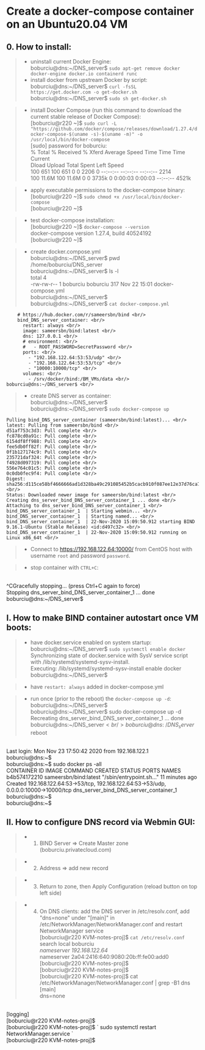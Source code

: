 # Create a docker-compose container on an Ubuntu20.04 VM
 
## 0. How to install:
 >  - uninstall current Docker Engine:<br/>
boburciu@dns:~/DNS_server$ ` sudo apt-get remove docker docker-engine docker.io containerd runc  `  
 > - install docker from upstream Docker by script:<br/>
boburciu@dns:~/DNS_server$ ` curl -fsSL https://get.docker.com -o get-docker.sh  `  <br/>
boburciu@dns:~/DNS_server$ ` sudo sh get-docker.sh  `  <br/>

 >  - install Docker Compose (run this command to download the current stable release of Docker Compose):<br/> 
[boburciu@r220 ~]$ ` sudo curl -L "https://github.com/docker/compose/releases/download/1.27.4/docker-compose-$(uname -s)-$(uname -m)" -o /usr/local/bin/docker-compose  `   <br/>
[sudo] password for boburciu: <br/>
  % Total    % Received % Xferd  Average Speed   Time    Time     Time  Current <br/>
                                 Dload  Upload   Total   Spent    Left  Speed <br/>
100   651  100   651    0     0   2206      0 --:--:-- --:--:-- --:--:--  2214 <br/>
100 11.6M  100 11.6M    0     0  3735k      0  0:00:03  0:00:03 --:--:-- 4521k   <br/>

 > - apply executable permissions to the docker-compose binary:<br/>
[boburciu@r220 ~]$ ` sudo chmod +x /usr/local/bin/docker-compose  `  <br/>
[boburciu@r220 ~]$<br/>

 > - test docker-compose installation:<br/>
[boburciu@r220 ~]$ ` docker-compose --version  `  <br/>
docker-compose version 1.27.4, build 40524192 <br/>
[boburciu@r220 ~]$<br/>

 > - create docker.compose.yml<br/>
boburciu@dns:~/DNS_server$ pwd <br/>
/home/boburciu/DNS_server <br/>
boburciu@dns:~/DNS_server$ ls -l <br/>
total 4 <br/>
-rw-rw-r-- 1 boburciu boburciu 317 Nov 22 15:01 docker-compose.yml <br/>
boburciu@dns:~/DNS_server$ <br/>
boburciu@dns:~/DNS_server$ ` cat docker-compose.yml  `   <br/>
```
    # https://hub.docker.com/r/sameersbn/bind <br/>
    bind_DNS_server_container: <br/>
      restart: always <br/> 
      image: sameersbn/bind:latest <br/>
      dns: 127.0.0.1 <br/>
      # environment: <br/>
      #   - ROOT_PASSWORD=SecretPassword <br/>
      ports: <br/>
        - "192.168.122.64:53:53/udp" <br/>
        - "192.168.122.64:53:53/tcp" <br/>
        - "10000:10000/tcp" <br/>
      volumes: <br/>
        - /srv/docker/bind:/BM_VMs/data <br/>
boburciu@dns:~/DNS_server$ <br/>
```

 > - create DNS server as container: <br/>
boburciu@dns:~/DNS_server$ <br/>
boburciu@dns:~/DNS_server$ ` sudo docker-compose up  `   <br/>
```
Pulling bind_DNS_server_container (sameersbn/bind:latest)... <br/>
latest: Pulling from sameersbn/bind <br/>
d51af753c3d3: Pull complete <br/>
fc878cd0a91c: Pull complete <br/>
6154df8ff988: Pull complete <br/>
fee5db0ff82f: Pull complete <br/>
0f1b127174c9: Pull complete <br/>
235721daf324: Pull complete <br/>
f4928d097319: Pull complete <br/>
556e764c01c5: Pull complete <br/>
0c0db0fec9f4: Pull complete <br/>
Digest: sha256:d115ce58bf4666666ad1d328ba49c291085452b5cacb910f087ee12e37d76ca7 <br/>
Status: Downloaded newer image for sameersbn/bind:latest <br/>
Creating dns_server_bind_DNS_server_container_1 ... done <br/>
Attaching to dns_server_bind_DNS_server_container_1 <br/>
bind_DNS_server_container_1  | Starting webmin... <br/>
bind_DNS_server_container_1  | Starting named... <br/>
bind_DNS_server_container_1  | 22-Nov-2020 15:09:50.912 starting BIND 9.16.1-Ubuntu (Stable Release) <id:d497c32> <br/>
bind_DNS_server_container_1  | 22-Nov-2020 15:09:50.912 running on Linux x86_64t <br/>
```

 > - Connect to https://192.168.122.64:10000/ from CentOS host with username `root` and password `password`.<br/>

 > - stop container with `CTRL+C`:<br/>
<br/>
^CGracefully stopping... (press Ctrl+C again to force)<br/>
Stopping dns_server_bind_DNS_server_container_1 ... done<br/>
boburciu@dns:~/DNS_server$<br/>

## I. How to make BIND container autostart once VM boots:
 
 > -  have docker.service enabled on system startup: <br/>
boburciu@dns:~/DNS_server$ `sudo systemctl enable docker` <br/>
Synchronizing state of docker.service with SysV service script with /lib/systemd/systemd-sysv-install. <br/>
Executing: /lib/systemd/systemd-sysv-install enable docker <br/>
boburciu@dns:~/DNS_server$ <br/>
 
 > -  have `restart: always` added in docker-compose.yml <br/>
 
 > -  run once (prior to the reboot) the `docker-compose up -d`: <br/>
boburciu@dns:~/DNS_server$ <br/>
boburciu@dns:~/DNS_server$ sudo docker-compose up -d<br/>
Recreating dns_server_bind_DNS_server_container_1 ... done<br/>
boburciu@dns:~/DNS_server$<br/>
boburciu@dns:~/DNS_server$ reboot<br/>
<br/>
Last login: Mon Nov 23 17:50:42 2020 from 192.168.122.1<br/>
boburciu@dns:~$<br/>
boburciu@dns:~$ sudo docker ps -all<br/>
CONTAINER ID        IMAGE                   COMMAND                  CREATED             STATUS              PORTS                                                                            NAMES<br/>
b4b574172210        sameersbn/bind:latest   "/sbin/entrypoint.sh…"   11 minutes ago      Created             192.168.122.64:53->53/tcp, 192.168.122.64:53->53/udp, 0.0.0.0:10000->10000/tcp   dns_server_bind_DNS_server_container_1<br/>
boburciu@dns:~$<br/>
boburciu@dns:~$<br/>

## II. How to configure DNS record via Webmin GUI:
 
 > -  1. BIND Server => Create Master zone (boburciu.privatecloud.com) <br/>
 
 > -  2. Address => add new record <br/>
 
 > -  3. Return to zone, then Apply Configuration (reload button on top left side) <br/>
 
 > -  4. On DNS clients: add the DNS server in /etc/resolv.conf, add "dns=none" under "[main]" in /etc/NetworkManager/NetworkManager.conf and restart NetworkManager service <br/>
[boburciu@r220 KVM-notes-proj]$ ` cat /etc/resolv.conf ` <br/>
search local boburciu <br/>
*nameserver 192.168.122.64* <br/>
nameserver 2a04:2416:640:9080:20b:ff:fe00:add0 <br/>
[boburciu@r220 KVM-notes-proj]$ <br/>
[boburciu@r220 KVM-notes-proj]$ <br/>
[boburciu@r220 KVM-notes-proj]$ cat /etc/NetworkManager/NetworkManager.conf | grep -B1 dns <br/>
[main] <br/>
dns=none <br/>
 <br/>
[logging] <br/>
[boburciu@r220 KVM-notes-proj]$ <br/>
[boburciu@r220 KVM-notes-proj]$ ` sudo systemctl restart NetworkManager.service ` <br/>
[boburciu@r220 KVM-notes-proj]$ <br/>

